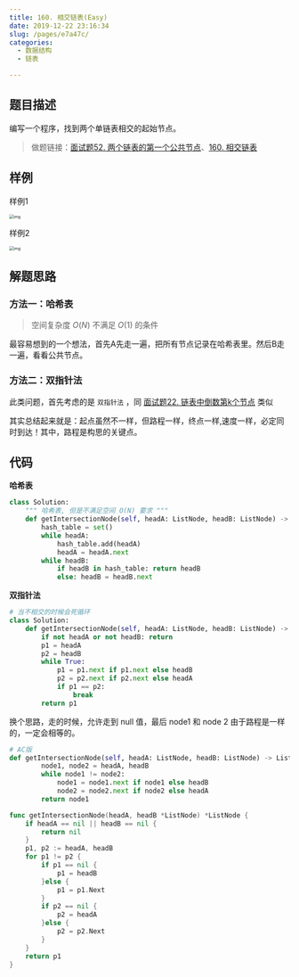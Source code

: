```yaml
---
title: 160. 相交链表(Easy)
date: 2019-12-22 23:16:34
slug: /pages/e7a47c/
categories: 
  - 数据结构
  - 链表

---
```

## 题目描述

编写一个程序，找到两个单链表相交的起始节点。

> 做题链接：[面试题52. 两个链表的第一个公共节点](https://leetcode-cn.com/problems/liang-ge-lian-biao-de-di-yi-ge-gong-gong-jie-dian-lcof/)、[160. 相交链表](https://leetcode-cn.com/problems/intersection-of-two-linked-lists/)

<!--more-->

## 样例

样例1

<img src="https://assets.leetcode-cn.com/aliyun-lc-upload/uploads/2018/12/14/160_statement.png" alt="img" style="zoom: 50%;" />

样例2

<img src="https://assets.leetcode-cn.com/aliyun-lc-upload/uploads/2018/12/14/160_example_3.png" alt="img" style="zoom:50%;" />

## 解题思路

### 方法一：哈希表

> 空间复杂度 $O(N)$ 不满足 $O(1)$ 的条件

最容易想到的一个想法，首先A先走一遍，把所有节点记录在哈希表里。然后B走一遍，看看公共节点。

### 方法二：双指针法

此类问题，首先考虑的是 `双指针法` ，同 [面试题22. 链表中倒数第k个节点](https://leetcode-cn.com/problems/lian-biao-zhong-dao-shu-di-kge-jie-dian-lcof/) 类似

其实总结起来就是：起点虽然不一样，但路程一样，终点一样,速度一样，必定同时到达！其中，路程是构思的关键点。

## 代码

**哈希表**

```python
class Solution:
    """ 哈希表, 但是不满足空间 O(N) 要求 """
    def getIntersectionNode(self, headA: ListNode, headB: ListNode) -> ListNode:
        hash_table = set()
        while headA:
            hash_table.add(headA)
            headA = headA.next
        while headB:
            if headB in hash_table: return headB
            else: headB = headB.next
```

**双指针法**

```python
# 当不相交的时候会死循环
class Solution:
    def getIntersectionNode(self, headA: ListNode, headB: ListNode) -> ListNode:
        if not headA or not headB: return 
        p1 = headA
        p2 = headB
        while True:
            p1 = p1.next if p1.next else headB
            p2 = p2.next if p2.next else headA
            if p1 == p2: 
                break 
        return p1 
```

换个思路，走的时候，允许走到 null 值，最后 node1 和 node 2 由于路程是一样的，一定会相等的。

```python
# AC版
def getIntersectionNode(self, headA: ListNode, headB: ListNode) -> ListNode:
        node1, node2 = headA, headB
        while node1 != node2:
            node1 = node1.next if node1 else headB
            node2 = node2.next if node2 else headA
        return node1
```

```go
func getIntersectionNode(headA, headB *ListNode) *ListNode {
    if headA == nil || headB == nil {
        return nil
    }
    p1, p2 := headA, headB
    for p1 != p2 {
        if p1 == nil {
            p1 = headB
        }else {
            p1 = p1.Next
        }
        if p2 == nil {
            p2 = headA
        }else {
            p2 = p2.Next
        }
    }
    return p1 
}
```

